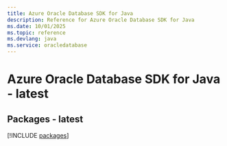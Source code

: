 ```yaml
---
title: Azure Oracle Database SDK for Java
description: Reference for Azure Oracle Database SDK for Java
ms.date: 10/01/2025
ms.topic: reference
ms.devlang: java
ms.service: oracledatabase
---
```

# Azure Oracle Database SDK for Java - latest
## Packages - latest
[!INCLUDE [packages](oracle-database-index.md)]